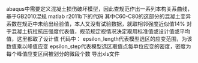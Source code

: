 abaqus中需要定义混凝土损伤破坏模型，因此查规范作出一系列本构关系曲线，基于GB2010混规
matlab r2011b下的代码
其中C60-C80的这部分的混凝土变异系数在规范中未给出经验值，本人又没有试验数据，就取相邻强度近似值14%
对于混凝土抗拉抗压强度代表值，规范规定视情况决定取用标准值或设计值或平均值，这里都取了设计值
代码中：
epsilon\_length代表模型选区的应变范围，为该数值乘以峰值应变
epsilon\_step代表模型选区取值点每单位应变的密度，密度为每个峰值应变区间被划分的微段个数
导出xls文件
